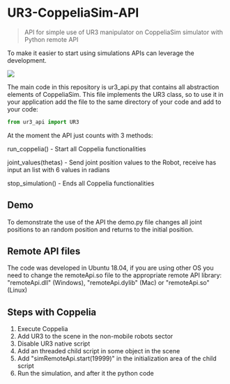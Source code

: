 # UR3-CoppeliaSim-API
> API for simple use of UR3 manipulator on CoppeliaSim simulator with Python remote API

To make it easier to start using simulations APIs can leverage the development.

![](Images/ur3_sim.png)

The main code in this repository is ur3_api.py that contains all abstraction elements of CoppeliaSim. This file implements the UR3 class, so to use it in your application add the file to the same directory of your code and add to your code:

```python
from ur3_api import UR3
```

At the moment the API just counts with 3 methods:

run_coppelia() - Start all Coppelia functionalities

joint_values(thetas) - Send joint position values to the Robot, receive has input an list with 6 values in radians 

stop_simulation() - Ends all Coppelia functionalities

## Demo

To demonstrate the use of the API the demo.py file changes all joint positions to an random position and returns to the initial position.

## Remote API files

The code was developed in Ubuntu 18.04, if you are using other OS you need to change the remoteApi.so file to the appropriate remote API library: "remoteApi.dll" (Windows), "remoteApi.dylib" (Mac) or "remoteApi.so" (Linux)

## Steps with Coppelia

1. Execute Coppelia
2. Add UR3 to the scene in the non-mobile robots sector
3. Disable UR3 native script
4. Add an threaded child script in some object in the scene
5. Add "simRemoteApi.start(19999)" in the initialization area of the child script
6. Run the simulation, and after it the python code 
